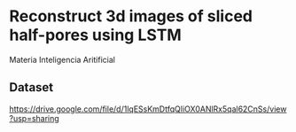 # Reconstruct 3d images of sliced ​​half-pores using LSTM
Materia Inteligencia Aritificial 

## Dataset 
https://drive.google.com/file/d/1lqESsKmDtfqQIiOX0ANlRx5qal62CnSs/view?usp=sharing



